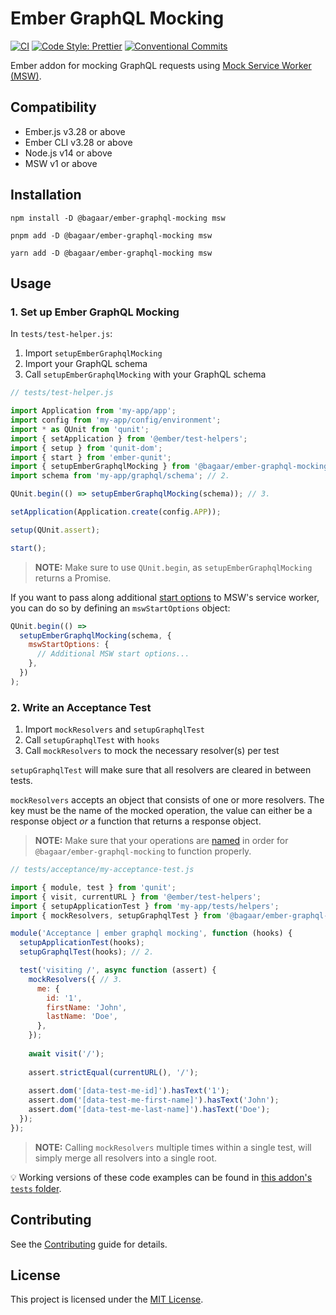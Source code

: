 # Ember GraphQL Mocking

[![CI](https://github.com/Bagaar/ember-graphql-mocking/workflows/CI/badge.svg)](https://github.com/Bagaar/ember-graphql-mocking/actions?query=workflow%3ACI)
[![Code Style: Prettier](https://img.shields.io/badge/code_style-prettier-ff69b4.svg)](https://github.com/prettier/prettier)
[![Conventional Commits](https://img.shields.io/badge/Conventional%20Commits-1.0.0-yellow.svg)](https://conventionalcommits.org)

Ember addon for mocking GraphQL requests using [Mock Service Worker (MSW)](https://github.com/mswjs/msw).

## Compatibility

- Ember.js v3.28 or above
- Ember CLI v3.28 or above
- Node.js v14 or above
- MSW v1 or above

## Installation

```shell
npm install -D @bagaar/ember-graphql-mocking msw
```

```shell
pnpm add -D @bagaar/ember-graphql-mocking msw
```

```shell
yarn add -D @bagaar/ember-graphql-mocking msw
```

## Usage

### 1. Set up Ember GraphQL Mocking

In `tests/test-helper.js`:
1. Import `setupEmberGraphqlMocking`
2. Import your GraphQL schema
3. Call `setupEmberGraphqlMocking` with your GraphQL schema

```javascript
// tests/test-helper.js

import Application from 'my-app/app';
import config from 'my-app/config/environment';
import * as QUnit from 'qunit';
import { setApplication } from '@ember/test-helpers';
import { setup } from 'qunit-dom';
import { start } from 'ember-qunit';
import { setupEmberGraphqlMocking } from '@bagaar/ember-graphql-mocking/test-support'; // 1.
import schema from 'my-app/graphql/schema'; // 2.

QUnit.begin(() => setupEmberGraphqlMocking(schema)); // 3.

setApplication(Application.create(config.APP));

setup(QUnit.assert);

start();
```

> **NOTE:** Make sure to use `QUnit.begin`, as `setupEmberGraphqlMocking` returns a Promise.

If you want to pass along additional [start options](https://mswjs.io/docs/api/setup-worker/start#options)
to MSW's service worker, you can do so by defining an `mswStartOptions` object:

```js
QUnit.begin(() =>
  setupEmberGraphqlMocking(schema, {
    mswStartOptions: {
      // Additional MSW start options...
    },
  })
);
```

### 2. Write an Acceptance Test

1. Import `mockResolvers` and `setupGraphqlTest`
2. Call `setupGraphqlTest` with `hooks`
3. Call `mockResolvers` to mock the necessary resolver(s) per test

`setupGraphqlTest` will make sure that all resolvers are cleared in between tests.

`mockResolvers` accepts an object that consists of one or more resolvers. The key must be the name of the mocked operation, the value can either be a response object _or_ a function that returns a response object.

> **NOTE:** Make sure that your operations are [named](https://graphql.org/learn/queries/#operation-name) in order for `@bagaar/ember-graphql-mocking` to function properly.

```javascript
// tests/acceptance/my-acceptance-test.js

import { module, test } from 'qunit';
import { visit, currentURL } from '@ember/test-helpers';
import { setupApplicationTest } from 'my-app/tests/helpers';
import { mockResolvers, setupGraphqlTest } from '@bagaar/ember-graphql-mocking/test-support'; // 1.

module('Acceptance | ember graphql mocking', function (hooks) {
  setupApplicationTest(hooks);
  setupGraphqlTest(hooks); // 2.

  test('visiting /', async function (assert) {
    mockResolvers({ // 3.
      me: {
        id: '1',
        firstName: 'John',
        lastName: 'Doe',
      },
    });
    
    await visit('/');
    
    assert.strictEqual(currentURL(), '/');
    
    assert.dom('[data-test-me-id]').hasText('1');
    assert.dom('[data-test-me-first-name]').hasText('John');
    assert.dom('[data-test-me-last-name]').hasText('Doe');
  });
});
```

> **NOTE:** Calling `mockResolvers` multiple times within a single test, will simply merge all resolvers into a single root.

💡 Working versions of these code examples can be found in [this addon's `tests` folder](./tests/).

## Contributing

See the [Contributing](CONTRIBUTING.md) guide for details.

## License

This project is licensed under the [MIT License](LICENSE.md).
